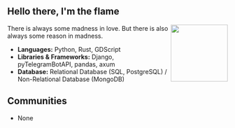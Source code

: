<h2> Hello there, I'm the flame </h2>

<img align="right" src="https://media4.giphy.com/media/v1.Y2lkPTc5MGI3NjExNmRxcDBscm8xdzZnbXZkenZkY2JoY2pxZHhkZjA4ZTE0ZGFvczJmOCZlcD12MV9pbnRlcm5hbF9naWZfYnlfaWQmY3Q9Zw/VbnUQpnihPSIgIXuZv/giphy.webp" width='130'/> 

There is always some madness in love. But there is also always some reason in madness.

-  **Languages:**  Python, Rust, GDScript
-  **Libraries & Frameworks:** Django, pyTelegramBotAPI, pandas, axum
-  **Database:** Relational Database (SQL, PostgreSQL) / Non-Relational Database (MongoDB)

## Communities 

- None
